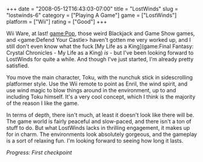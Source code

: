 +++
date = "2008-05-12T16:43:03-07:00"
title = "LostWinds"
slug = "lostwinds-6"
category = ["Playing A Game"]
game = ["LostWinds"]
platform = ["Wii"]
rating = ["Good"]
+++

Wii Ware, at last!  <game:Pop>, those weird Blackjack and Game Show games, and <game:Defend Your Castle> haven't gotten me very worked up, and I still don't even know what the fuck [My Life as a King](game:Final Fantasy: Crystal Chronicles - My Life as a King) <i>is</i> - but I've been looking forward to LostWinds for quite a while.  And though I've just started, I'm already pretty satisfied.

You move the main character, Toku, with the nunchuk stick in sidescrolling platformer style.  Use the Wii remote to point as Enril, the wind spirit, and use wind magic to blow things around in the environment, up to and including Toku himself.  It's a very cool concept, which I think is the majority of the reason I like the game.

In terms of depth, there isn't much, at least it doesn't look like there will be.  The game world is fairly peaceful and slow-paced, and there isn't a ton of stuff to do.  But what LostWinds lacks in thrilling engagement, it makes up for in charm.  The environments look absolutely gorgeous, and the gameplay is a sort of relaxing fun.  I'm looking forward to seeing how long it lasts.

<i>Progress: First checkpoint</i>